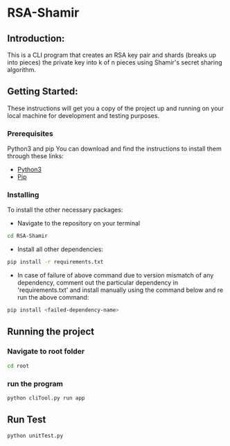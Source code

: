 # RSA-Shamir

## Introduction:
This is a CLI program that creates an RSA key pair and shards (breaks up into pieces) the private key into k of n pieces using Shamir's secret sharing algorithm.

## Getting Started:
These instructions will get you a copy of the project up and running on your local machine for development and testing purposes.

### Prerequisites

Python3 and pip
You can download and find the instructions to install them through these links:

* [Python3](https://www.python.org/downloads/)
* [Pip](https://pip.pypa.io/en/stable/installing/)

### Installing
To install the other necessary packages: 
* Navigate to the repository on your terminal
```bash
cd RSA-Shamir
```
* Install all other dependencies:
```bash
pip install -r requirements.txt
```
* In case of failure of above command due to version mismatch of any dependency, comment out the particular dependency in 'requirements.txt' and install manually using the command below and re run the above command:
```bash
pip install <failed-dependency-name>
```

## Running the project

### Navigate to root folder
```bash
cd root
```
### run the program

```bash
python cliTool.py run app
```

## Run Test

```bash
python unitTest.py
```
